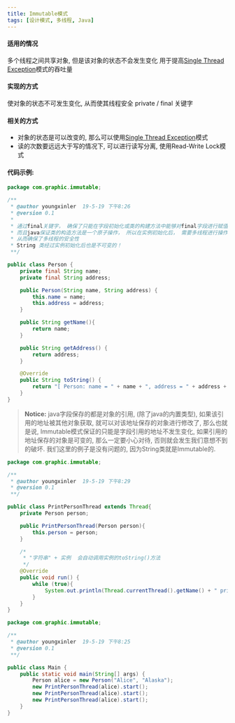 ```yaml
---
title: Immutable模式
tags: [设计模式, 多线程, Java]
---
```


#### 适用的情况
多个线程之间共享对象, 但是该对象的状态不会发生变化
用于提高[Single Thread Exception](https://www.jianshu.com/p/0ed7102c01f3)模式的吞吐量

#### 实现的方式
使对象的状态不可发生变化, 从而使其线程安全
private / final 关键字

#### 相关的方式
- 对象的状态是可以改变的, 那么可以使用[Single Thread Exception](https://www.jianshu.com/p/0ed7102c01f3)模式
- 读的次数要远远大于写的情况下, 可以进行读写分离,  使用Read-Write Lock模式

#### 代码示例:
```java
package com.graphic.immutable;

/**
 * @author youngxinler  19-5-19 下午8:26
 * @version 0.1
 *
 * 通过final关键字， 确保了只能在字段初始化或类的构建方法中能够对final字段进行赋值操作
 * 而且java保证类的构造方法是一个原子操作， 所以在实例初始化后， 需要多线程进行操作的字段不可变的
 * 从而确保了多线程的安全性
 * String 类经过实例初始化后也是不可变的！
 **/

public class Person {
    private final String name;
    private final String address;

    public Person(String name, String address) {
        this.name = name;
        this.address = address;
    }

    public String getName(){
        return name;
    }

    public String getAddress() {
        return address;
    }

    @Override
    public String toString() {
        return "[ Person: name = " + name + ", address = " + address + " ]";
    }
}

```
>**Notice:**
>java字段保存的都是对象的引用, (除了java的内置类型), 如果该引用的地址被其他对象获取, 就可以对该地址保存的对象进行修改了, 那么也就是说, Immutable模式保证的只能是字段引用的地址不发生变化, 如果引用的地址保存的对象是可变的, 那么一定要小心对待, 否则就会发生我们意想不到的破坏.
>我们这里的例子是没有问题的, 因为String类就是Immutable的.


```java
package com.graphic.immutable;

/**
 * @author youngxinler  19-5-19 下午8:29
 * @version 0.1
 **/

public class PrintPersonThread extends Thread{
    private Person person;

    public PrintPersonThread(Person person){
        this.person = person;
    }

    /*
     * "字符串" + 实例  会自动调用实例的toString()方法
     */
    @Override
    public void run() {
        while (true){
            System.out.println(Thread.currentThread().getName() + " prints " + person);
        }
    }
}
```

```java
package com.graphic.immutable;

/**
 * @author youngxinler  19-5-19 下午8:25
 * @version 0.1
 **/

public class Main {
    public static void main(String[] args) {
        Person alice = new Person("Alice", "Alaska");
        new PrintPersonThread(alice).start();
        new PrintPersonThread(alice).start();
        new PrintPersonThread(alice).start();
    }
}

```